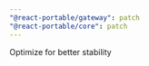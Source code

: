 ```yaml
---
"@react-portable/gateway": patch
"@react-portable/core": patch
---
```


Optimize for better stability
